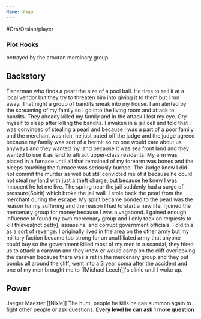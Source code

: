 ```yaml
---
Name: Yaga
---
```

#Ors/Orsian/player 

### Plot Hooks

betrayed by the arouran mercinary group 


## Backstory
Fisherman who finds a pearl the size of a pool ball. He tires to sell it at a local vendor but they try to threaten him into giving it to them but I run away. That night a group of bandits sneak into my house. I am alerted by the screaming of my family so I go into the living room and attack to bandits. They already killed my family and in the attack I lost my eye. Cry myself to sleep after killing the bandits. 
I awaken in a jail cell and told that I was convinced of stealing a pearl and because I was a part of a poor family and the merchant was rich, he just pated off the judge and the judge agreed because my family was sort of a hermit so no one would care about us anyways and they wanted my land because it was sea front land and they wanted to use it as land to attract upper-class residents. My arm was placed in a furnace until all that remained of my forearm was bones and the biceps touching the furnace was seriously burned. 
The Judge knew I did not commit the murder as well but still convicted me of it because he could not steal my land with just a theft charge, but because he knew I was innocent he let me live. The spring near the jail suddenly had a surge of pressure(Spirit) which broke the jail wall. 
I stole back the pearl from the merchant during the escape. My spirit became bonded to the pearl was the reason for my suffering and the reason I had to start a new life.
I joined the mercenary group for money because I was a vagabond. I gained enough influence to found my own mercenary group and I only took on requests to kill thieves(not petty), assassins, and corrupt government officials. I did this as a sort of revenge.
I originally lived in the area on the other army but my military faction became too strong for an unaffiliated army that anyone could buy so the government killed most of my men in a scandal, they hired us to attack a caravan and they knew er would camp on the cliff overlooking the caravan because there was a rat in the mercenary group and they put bombs all around the cliff, went into a 3 year coma after the accident and one of my men brought me to [[Michael Leech]]'s clinic until I woke up.
## Power

Jaeger Maester
[[Nixie]]
The hunt, people he kills he can summon again to fight other people or ask questions. __Every level he can ask 1 more question__